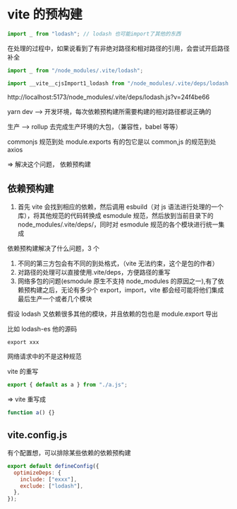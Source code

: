 # vite 的预构建

```js
import _ from "lodash"; // lodash 也可能import了其他的东西
```

在处理的过程中，如果说看到了有非绝对路径和相对路径的引用，会尝试开启路径补全

```js
import _ from "/node_modules/.vite/lodash";

import __vite__cjsImport1_lodash from "/node_modules/.vite/deps/lodash.js?v=24f4be66";
```

http://localhost:5173/node_modules/.vite/deps/lodash.js?v=24f4be66

yarn dev --> 开发环境，每次依赖预构建所需要构建的相对路径都说正确的

生产 --> rollup 去完成生产环境的大包，（兼容性，babel 等等）

commonjs 规范到处 module.exports
有的包它是以 common,js 的规范到处 axios

=> 解决这个问题， 依赖预构建

## 依赖预构建

1. 首先 vite 会找到相应的依赖，然后调用 esbuild（对 js 语法进行处理的一个库），将其他规范的代码转换成 esmodule 规范，然后放到当前目录下的 node_modules/.vite/deps/，同时对 esmodule 规范的各个模块进行统一集成

依赖预构建解决了什么问题，3 个

1. 不同的第三方包会有不同的到处格式，（vite 无法约束，这个是包的作者）
2. 对路径的处理可以直接使用.vite/deps，方便路径的重写
3. 网络多包的问题(esmodule 原生不支持 node_modules 的原因之一),有了依赖预构建之后，无论有多少个 export，import，vite 都会经可能将他们集成最后生产一个或者几个模块

假设 lodash 又依赖很多其他的模块，并且依赖的包也是 module.export 导出

比如 lodash-es
他的源码

```
export xxx
```

网络请求中的不是这种规范

vite 的重写

```ts
export { default as a } from "./a.js";
```

=> vite 重写成

```ts
function a() {}
```

## vite.config.js

有个配置想，可以排除某些依赖的依赖预构建

```js
export default defineConfig({
  optimizeDeps: {
    include: ["exxx"],
    exclude: ["lodash"],
  },
});
```
